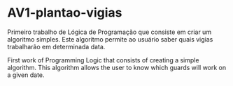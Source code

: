 # AV1-plantao-vigias

Primeiro trabalho de Lógica de Programação que consiste em criar um algoritmo simples.
Este algoritmo permite ao usuário saber quais vigias trabalharão em determinada data.

First work of Programming Logic that consists of creating a simple algorithm.
This algorithm allows the user to know which guards will work on a given date.
